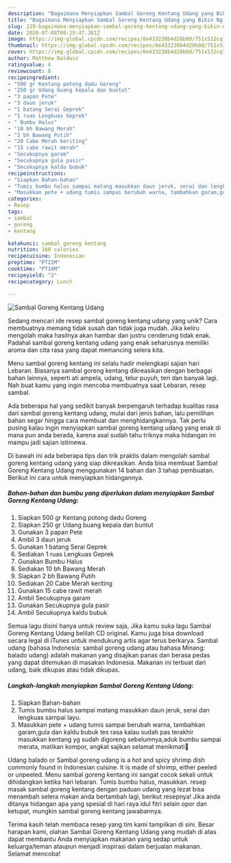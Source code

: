 ```yaml
---
description: "Bagaimana Menyiapkan Sambal Goreng Kentang Udang yang Bikin Ngiler"
title: "Bagaimana Menyiapkan Sambal Goreng Kentang Udang yang Bikin Ngiler"
slug: 229-bagaimana-menyiapkan-sambal-goreng-kentang-udang-yang-bikin-ngiler
date: 2020-07-08T09:25:47.381Z
image: https://img-global.cpcdn.com/recipes/6e433238b4d28b0d/751x532cq70/sambal-goreng-kentang-udang-foto-resep-utama.jpg
thumbnail: https://img-global.cpcdn.com/recipes/6e433238b4d28b0d/751x532cq70/sambal-goreng-kentang-udang-foto-resep-utama.jpg
cover: https://img-global.cpcdn.com/recipes/6e433238b4d28b0d/751x532cq70/sambal-goreng-kentang-udang-foto-resep-utama.jpg
author: Matthew Baldwin
ratingvalue: 4
reviewcount: 8
recipeingredient:
- "500 gr Kentang potong dadu Goreng"
- "250 gr Udang buang kepala dan buntut"
- "3 papan Pete"
- "3 daun jeruk"
- "1 batang Serai Geprek"
- "1 ruas Lengkuas Geprek"
- " Bumbu Halus"
- "10 bh Bawang Merah"
- "2 bh Bawang Putih"
- "20 Cabe Merah keriting"
- "15 cabe rawit merah"
- "Secukupnya garam"
- "Secukupnya gula pasir"
- "Secukupnya kaldu bubuk"
recipeinstructions:
- "Siapkan Bahan-bahan"
- "Tumis bumbu halus sampai matang masukkan daun jeruk, serai dan lengkuas sampai layu."
- "Masukkan pete + udang tumis sampai berubah warna, tambahkan garam,gula dan kaldu bubuk tes rasa kalau sudah pas terakhir masukkan kentang yg sudah digoreng sebelumnya,aduk bumbu sampai merata, matikan kompor, angkat sajikan selamat menikmati🙏"
categories:
- Resep
tags:
- sambal
- goreng
- kentang

katakunci: sambal goreng kentang 
nutrition: 160 calories
recipecuisine: Indonesian
preptime: "PT22M"
cooktime: "PT34M"
recipeyield: "2"
recipecategory: Lunch

---
```



![Sambal Goreng Kentang Udang](https://img-global.cpcdn.com/recipes/6e433238b4d28b0d/751x532cq70/sambal-goreng-kentang-udang-foto-resep-utama.jpg)

Sedang mencari ide resep sambal goreng kentang udang yang unik? Cara membuatnya memang tidak susah dan tidak juga mudah. Jika keliru mengolah maka hasilnya akan hambar dan justru cenderung tidak enak. Padahal sambal goreng kentang udang yang enak seharusnya memiliki aroma dan cita rasa yang dapat memancing selera kita.

Menu sambal goreng kentang ini selalu hadir melengkapi sajian hari Lebaran. Biasanya sambal goreng kentang dikreasikan dengan berbagai bahan lainnya, seperti ati ampela, udang, telur puyuh, teri dan banyak lagi. Nah buat kamu yang ingin mencoba membuatnya saat Lebaran, resep sambal.

Ada beberapa hal yang sedikit banyak berpengaruh terhadap kualitas rasa dari sambal goreng kentang udang, mulai dari jenis bahan, lalu pemilihan bahan segar hingga cara membuat dan menghidangkannya. Tak perlu pusing kalau ingin menyiapkan sambal goreng kentang udang yang enak di mana pun anda berada, karena asal sudah tahu triknya maka hidangan ini mampu jadi sajian istimewa.


Di bawah ini ada beberapa tips dan trik praktis dalam mengolah sambal goreng kentang udang yang siap dikreasikan. Anda bisa membuat Sambal Goreng Kentang Udang menggunakan 14 bahan dan 3 tahap pembuatan. Berikut ini cara untuk menyiapkan hidangannya.

<!--inarticleads1-->

##### Bahan-bahan dan bumbu yang diperlukan dalam menyiapkan Sambal Goreng Kentang Udang:

1. Siapkan 500 gr Kentang potong dadu Goreng
1. Siapkan 250 gr Udang buang kepala dan buntut
1. Gunakan 3 papan Pete
1. Ambil 3 daun jeruk
1. Gunakan 1 batang Serai Geprek
1. Sediakan 1 ruas Lengkuas Geprek
1. Gunakan  Bumbu Halus
1. Sediakan 10 bh Bawang Merah
1. Siapkan 2 bh Bawang Putih
1. Sediakan 20 Cabe Merah keriting
1. Gunakan 15 cabe rawit merah
1. Ambil Secukupnya garam
1. Gunakan Secukupnya gula pasir
1. Ambil Secukupnya kaldu bubuk


Semua lagu disini hanya untuk review saja, Jika kamu suka lagu Sambal Goreng Kentang Udang belilah CD original. Kamu juga bisa download secara legal di iTunes untuk mendukung artis agar terus berkarya. Sambal udang (bahasa Indonesia: sambal goreng udang atau bahasa Minang: balado udang) adalah makanan yang disajikan panas dan berasa pedas yang dapat ditemukan di masakan Indonesia. Makanan ini terbuat dari udang, baik dikupas atau tidak dikupas. 

<!--inarticleads2-->

##### Langkah-langkah menyiapkan Sambal Goreng Kentang Udang:

1. Siapkan Bahan-bahan
1. Tumis bumbu halus sampai matang masukkan daun jeruk, serai dan lengkuas sampai layu.
1. Masukkan pete + udang tumis sampai berubah warna, tambahkan garam,gula dan kaldu bubuk tes rasa kalau sudah pas terakhir masukkan kentang yg sudah digoreng sebelumnya,aduk bumbu sampai merata, matikan kompor, angkat sajikan selamat menikmati🙏


Udang balado or Sambal goreng udang is a hot and spicy shrimp dish commonly found in Indonesian cuisine. It is made of shrimp, either peeled or unpeeled. Menu sambal goreng kentang ini sangat cocok sekali untuk dihidangkan ketika hari lebaran. Tumis bumbu halus, masukkan. resep masak sambal goreng kentang dengan paduan udang yang lezat bisa menambah selera makan anda bertambah lagi, berikut resepnya! Jika anda ditanya hidangan apa yang spesial di hari raya idul fitri selain opor dan ketupat, mungkin sambal goreng kentang jawabannya. 

Terima kasih telah membaca resep yang tim kami tampilkan di sini. Besar harapan kami, olahan Sambal Goreng Kentang Udang yang mudah di atas dapat membantu Anda menyiapkan makanan yang sedap untuk keluarga/teman ataupun menjadi inspirasi dalam berjualan makanan. Selamat mencoba!
